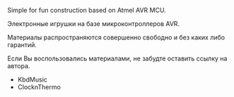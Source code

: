 Simple for fun construction based on Atmel AVR MCU.

Электронные игрушки на базе микроконтроллеров AVR.

Материалы распространяются совершенно свободно и без каких либо гарантий.

Если Вы воспользовались материалами, не забудте оставить ссылку на автора.

  * KbdMusic
  * ClocknThermo

